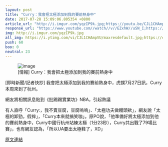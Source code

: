 ```yaml
---
layout: post
title: "Curry：我會把太極添加到我的賽前熱身中"
date: 2017-07-28 15:09:06.805354 +0800
article_url: "http://i.imgur.com/yqzIP9k.jpg;https://youtu.be/CJL1CHAmpVU;https://voice.hupu.com/nba/2185662.html;http://i.imgur.com/GKjNqE6.jpg;http://i.imgur.com/lZE5Wdb.jpg"
response_url: "https://www.youtube.com//watch//v//EZxhW//uSN_I;https://zh.wikipedia.org//wiki"
img: http://i.imgur.com/yqzIP9k.jpg
all_img: https://i.ytimg.com/vi/CJL1CHAmpVU/maxresdefault.jpg;https://c2.hoopchina.com.cn/uploads/star/event/images/170727/thumbnail-a924de6e6a1912f50b5349a2932c461ab954fc6f.jpg;http://i.imgur.com/GKjNqE6.jpg;http://i.imgur.com/lZE5Wdb.jpg
push: 60
boo: 0
neutral: 23
---
```


<figure>
<img src="http://i.imgur.com/yqzIP9k.jpg" alt="image">
<figcaption>
[情報] Curry：我會把太極添加到我的賽前熱身中
</figcaption>
</figure>



[即時新聞/記者快抄] 我會把太極添加到我的賽前熱身中，虎撲7月27日訊，Curry本周來到了杭州。

網友將相關訊息貼到《批踢踢實業坊》NBA，引起熱議

有人直呼「Curry:，我不賣豆腐，豆腐嗚嗚」、「太極功夫做饅頭欸」，網友說「太極的卸勁，假摔」，「Curry本來就搞笑咖」。原PO說，「他準備好將太極添加到他的賽前熱身中，Curry中國行杭州站練太極（1分23秒），Curry共出戰了79場比賽」，也有網友認為，「所以UA要出太極鞋了，XD」

<a href = "https://www.ptt.cc/bbs/NBA/M.1501135688.A.A22.html">原文連結</a>

